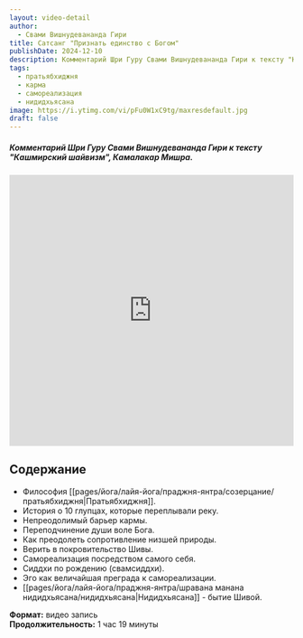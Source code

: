 ```yaml
---
layout: video-detail
author:
  - Свами Вишнудевананда Гири
title: Сатсанг "Признать единство с Богом"
publishDate: 2024-12-10
description: Комментарий Шри Гуру Свами Вишнудевананда Гири к тексту "Кашмирский шайвизм", Камалакар Мишра. Философия Пратьябхиджня. Как преодолеть сопротивление низшей природы.
tags:
  - пратьябхиджня
  - карма
  - самореализация
  - нидидхьясана
image: https://i.ytimg.com/vi/pFu0W1xC9tg/maxresdefault.jpg
draft: false
---
```



##### Комментарий Шри Гуру Свами Вишнудевананда Гири к тексту "Кашмирский шайвизм", Камалакар Мишра.

<iframe width="100%" height="480px" src="https://www.youtube.com/embed/pFu0W1xC9tg?si=hqPoHtX7247nuDH0" title="YouTube video player" frameborder="0" allow="accelerometer; autoplay; clipboard-write; encrypted-media; gyroscope; picture-in-picture; web-share" referrerpolicy="strict-origin-when-cross-origin" allowfullscreen></iframe>


## Содержание

- Философия [[pages/йога/лайя-йога/праджня-янтра/созерцание/пратьябхиджня|Пратьябхиджня]].
- История о 10 глупцах, которые переплывали реку.
- Непреодолимый барьер кармы.
- Переподчинение души воле Бога.
- Как преодолеть сопротивление низшей природы.
- Верить в покровительство Шивы.
- Самореализация посредством самого себя.
- Сиддхи по рождению (свамсиддхи).
- Эго как величайшая преграда к самореализации. 
- [[pages/йога/лайя-йога/праджня-янтра/шравана манана нидидхьясана/нидидхьясана|Нидидхьясана]] - бытие Шивой.


**Формат:** видео запись \
**Продолжительность:** 1 час 19 минуты
